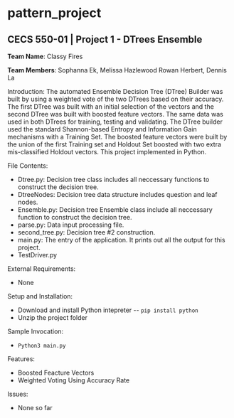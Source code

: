 # pattern_project

## CECS 550-01 | Project 1 - DTrees Ensemble

**Team Name**: Classy Fires

**Team Members**: Sophanna Ek, Melissa Hazlewood Rowan Herbert, Dennis La

Introduction: 
    The automated Ensemble Decision Tree (DTree) Builder was built by using a weighted vote of the two DTrees based on their accuracy. 
    The first DTree was built with an initial selection of the vectors and the second DTree was built with boosted feature vectors. The same data was used in both DTrees for training, testing and validating. The DTree builder used the standard Shannon-based Entropy and Information Gain mechanisms with a Training Set. The boosted feature vectors were built by the union of the first Training set and Holdout Set boosted with two extra mis-classified Holdout vectors. This project implemented in Python. 

File Contents:
- Dtree.py: Decision tree class includes all neccessary functions to construct the decision tree. 
- DtreeNodes: Decision tree data structure includes question and leaf nodes. 
- Ensemble.py: Decision tree Ensemble class include all neccessary function to construct the decision tree.
- parse.py: Data input processing file.
- second_tree.py: Decision tree #2 construction.
- main.py: The entry of the application. It prints out all the output for this project. 
- TestDriver.py


External Requirements: 
- None

Setup and Installation:
- Download and install Python intepreter 
-- `pip install python`
- Unzip the project folder


Sample Invocation: 
- `Python3 main.py`

Features:
- Boosted Feacture Vectors
- Weighted Voting Using Accuracy Rate

Issues:
- None so far